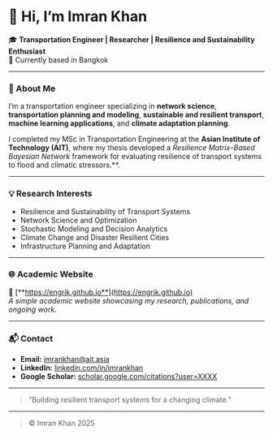 # 👋 Hi, I’m Imran Khan

🎓 **Transportation Engineer | Researcher | Resilience and Sustainability Enthusiast**  
📍 Currently based in Bangkok 

---

### 🔬 About Me
I’m a transportation engineer specializing in **network science**, **transportation planning and modeling**, **sustainable and resilient transport**, **machine learning applications**, and **climate adaptation planning**.  

I completed my MSc in Transportation Engineering at the **Asian Institute of Technology (AIT)**, where my thesis developed a *Resilience Matrix–Based Bayesian Network* framework for evaluating resilience of transport systems to flood and climatic stressors.**.

---

### 💡 Research Interests
- Resilience and Sustainability of Transport Systems
- Network Science and Optimization
- Stochastic Modeling and Decision Analytics
- Climate Change and Disaster Resilient Cities
- Infrastructure Planning and Adaptation  

---

### 🌐 Academic Website
🔗 [**https://engrik.github.io**](https://engrik.github.io)  
*A simple academic website showcasing my research, publications, and ongoing work.*

---

### 📬 Contact
- **Email:** imrankhan@ait.asia  
- **LinkedIn:** [linkedin.com/in/imrankhan](https://linkedin.com/in/engrik)  
- **Google Scholar:** [scholar.google.com/citations?user=XXXX](https://scholar.google.com)  

---

> “Building resilient transport systems for a changing climate.”

---


> © Imran Khan 2025
